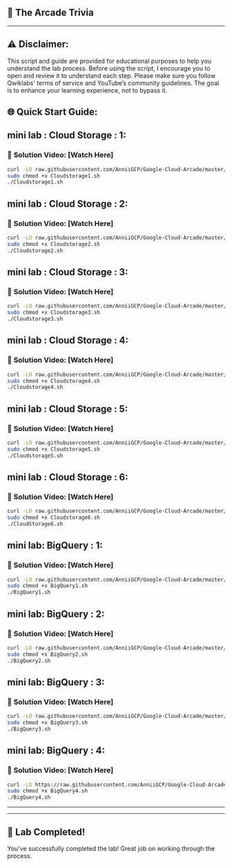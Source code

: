 

## 🚀 The Arcade Trivia 


---

## ⚠️ **Disclaimer:**
This script and guide are provided for educational purposes to help you understand the lab process. Before using the script, I encourage you to open and review it to understand each step. Please make sure you follow Qwiklabs' terms of service and YouTube’s community guidelines. The goal is to enhance your learning experience, not to bypass it.


## 🌐 **Quick Start Guide:**

## **mini lab : Cloud Storage : 1:**
### 🔗 **Solution Video:** [Watch Here]



```bash
curl -LO raw.githubusercontent.com/AnniiGCP/Google-Cloud-Arcade/master/mini%20lab/Cloudstorage1.sh
sudo chmod +x Cloudstorage1.sh
./Cloudstorage1.sh
```

## **mini lab : Cloud Storage : 2:**
### 🔗 **Solution Video:** [Watch Here]



```bash
curl -LO raw.githubusercontent.com/AnniiGCP/Google-Cloud-Arcade/master/mini%20lab/Cloudstorage2.sh
sudo chmod +x Cloudstorage2.sh
./Cloudstorage2.sh
```

## **mini lab : Cloud Storage : 3:**
### 🔗 **Solution Video:** [Watch Here]



```bash
curl -LO raw.githubusercontent.com/AnniiGCP/Google-Cloud-Arcade/master/mini%20lab/Cloudstorage3.sh
sudo chmod +x Cloudstorage3.sh
./Cloudstorage3.sh
```


## **mini lab : Cloud Storage : 4:**
### 🔗 **Solution Video:** [Watch Here]



```bash
curl -LO raw.githubusercontent.com/AnniiGCP/Google-Cloud-Arcade/master/mini%20lab/Cloudstorage4.sh
sudo chmod +x Cloudstorage4.sh
./Cloudstorage4.sh
```

## **mini lab : Cloud Storage : 5:**
### 🔗 **Solution Video:** [Watch Here]



```bash
curl -LO raw.githubusercontent.com/AnniiGCP/Google-Cloud-Arcade/master/mini%20lab/Cloudstorage5.sh
sudo chmod +x Cloudstorage5.sh
./Cloudstorage5.sh
```

## **mini lab : Cloud Storage : 6:**
### 🔗 **Solution Video:** [Watch Here]



```bash
curl -LO raw.githubusercontent.com/AnniiGCP/Google-Cloud-Arcade/master/mini%20lab/Cloudstorage6.sh
sudo chmod +x Cloudstorage6.sh
./CloudStorage6.sh
```

## **mini lab: BigQuery : 1:**
### 🔗 **Solution Video:** [Watch Here]



```bash
curl -LO raw.githubusercontent.com/AnniiGCP/Google-Cloud-Arcade/master/mini%20lab/BigQuery1.sh
sudo chmod +x BigQuery1.sh
./BigQuery1.sh
```

## **mini lab: BigQuery : 2:**
### 🔗 **Solution Video:** [Watch Here]



```bash
curl -LO raw.githubusercontent.com/AnniiGCP/Google-Cloud-Arcade/master/mini%20lab/BigQuery2.sh
sudo chmod +x BigQuery2.sh
./BigQuery2.sh
```

## **mini lab: BigQuery : 3:**
### 🔗 **Solution Video:** [Watch Here]



```bash
curl -LO raw.githubusercontent.com/AnniiGCP/Google-Cloud-Arcade/master/mini%20lab/BigQuery3.sh
sudo chmod +x BigQuery3.sh
./BigQuery3.sh
```

## **mini lab: BigQuery : 4:**
### 🔗 **Solution Video:** [Watch Here]



```bash
curl -LO https://raw.githubusercontent.com/AnniiGCP/Google-Cloud-Arcade/master/mini%20lab/BigQuery4.sh
sudo chmod +x BigQuery4.sh
./BigQuery4.sh
```


---

---

## 🎉 **Lab Completed!**

You've successfully completed the lab! Great job on working through the process.
